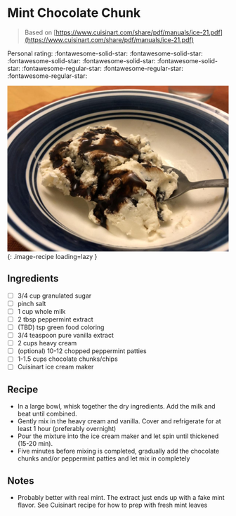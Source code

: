 <!-- Needs Manual Review -->

<!-- Do not modify sections with "AUTO-*". They are updated by make.py -->

# Mint Chocolate Chunk

> Based on [https://www.cuisinart.com/share/pdf/manuals/ice-21.pdf](https://www.cuisinart.com/share/pdf/manuals/ice-21.pdf)

<!-- rating=2; (User can specify rating on scale of 1-5) -->
<!-- AUTO-UserRating -->
Personal rating: :fontawesome-solid-star: :fontawesome-solid-star: :fontawesome-solid-star: :fontawesome-solid-star: :fontawesome-solid-star: :fontawesome-regular-star: :fontawesome-regular-star: :fontawesome-regular-star:
<!-- /AUTO-UserRating -->

<!-- name_image=mint_chocolate_chunk.jpeg; (User can specify image name) -->
<!-- AUTO-Image -->
![mint_chocolate_chunk.jpeg](./mint_chocolate_chunk.jpeg){: .image-recipe loading=lazy }
<!-- /AUTO-Image -->

## Ingredients

* [ ] 3/4 cup granulated sugar
* [ ] pinch salt
* [ ] 1 cup whole milk
* [ ] 2 tbsp peppermint extract
* [ ] (TBD) tsp green food coloring
* [ ] 3/4 teaspoon pure vanilla extract
* [ ] 2 cups heavy cream
* [ ] (optional) 10-12 chopped peppermint patties
* [ ] 1-1.5 cups chocolate chunks/chips
* [ ] Cuisinart ice cream maker

## Recipe

* In a large bowl, whisk together the dry ingredients. Add the milk and beat until combined.
* Gently mix in the heavy cream and vanilla. Cover and refrigerate for at least 1 hour (preferably overnight)
* Pour the mixture into the ice cream maker and let spin until thickened (15-20 min).
* Five minutes before mixing is completed, gradually add the chocolate chunks and/or peppermint patties and let mix in completely

## Notes

* Probably better with real mint. The extract just ends up with a fake mint flavor. See Cuisinart recipe for how to prep with fresh mint leaves
